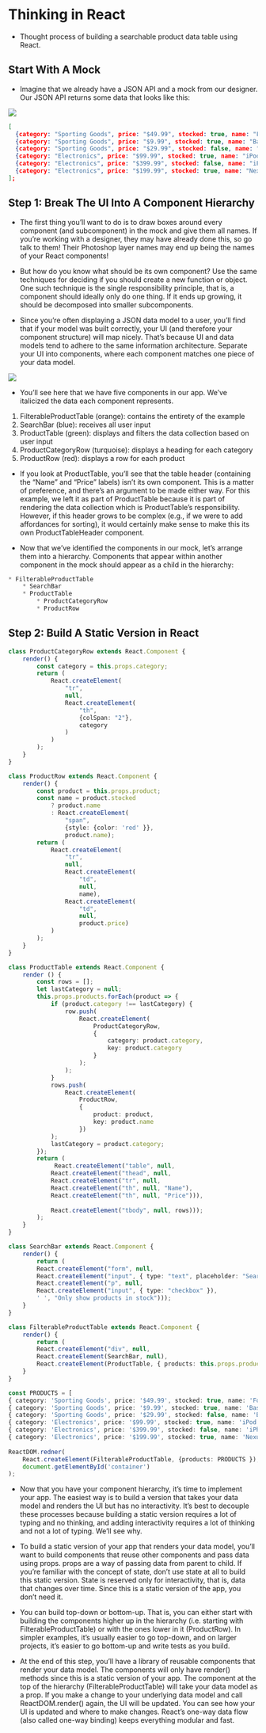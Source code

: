 # Thinking in React

* Thought process of building a searchable product data table using React.

## Start With A Mock

* Imagine that we already have a JSON API and a mock from our designer. Our JSON API returns some data that looks like this:

![](https://reactjs.org/static/1071fbcc9eed01fddc115b41e193ec11/d4770/thinking-in-react-mock.png)

```json
[
  {category: "Sporting Goods", price: "$49.99", stocked: true, name: "Football"},
  {category: "Sporting Goods", price: "$9.99", stocked: true, name: "Baseball"},
  {category: "Sporting Goods", price: "$29.99", stocked: false, name: "Basketball"},
  {category: "Electronics", price: "$99.99", stocked: true, name: "iPod Touch"},
  {category: "Electronics", price: "$399.99", stocked: false, name: "iPhone 5"},
  {category: "Electronics", price: "$199.99", stocked: true, name: "Nexus 7"}
];
```

## Step 1: Break The UI Into A Component Hierarchy

* The first thing you’ll want to do is to draw boxes around every component (and subcomponent) in the mock and give them all names. If you’re working with a designer, they may have already done this, so go talk to them! Their Photoshop layer names may end up being the names of your React components!

* But how do you know what should be its own component? Use the same techniques for deciding if you should create a new function or object. One such technique is the single responsibility principle, that is, a component should ideally only do one thing. If it ends up growing, it should be decomposed into smaller subcomponents.

* Since you’re often displaying a JSON data model to a user, you’ll find that if your model was built correctly, your UI (and therefore your component structure) will map nicely. That’s because UI and data models tend to adhere to the same information architecture. Separate your UI into components, where each component matches one piece of your data model.

![](https://reactjs.org/static/eb8bda25806a89ebdc838813bdfa3601/6b2ea/thinking-in-react-components.png)


* You’ll see here that we have five components in our app. We’ve italicized the data each component represents.

1. FilterableProductTable (orange): contains the entirety of the example
1. SearchBar (blue): receives all user input
1. ProductTable (green): displays and filters the data collection based on user input
1. ProductCategoryRow (turquoise): displays a heading for each category
1. ProductRow (red): displays a row for each product

* If you look at ProductTable, you’ll see that the table header (containing the “Name” and “Price” labels) isn’t its own component. This is a matter of preference, and there’s an argument to be made either way. For this example, we left it as part of ProductTable because it is part of rendering the data collection which is ProductTable’s responsibility. However, if this header grows to be complex (e.g., if we were to add affordances for sorting), it would certainly make sense to make this its own ProductTableHeader component.

* Now that we’ve identified the components in our mock, let’s arrange them into a hierarchy. Components that appear within another component in the mock should appear as a child in the hierarchy:

```ts
* FilterableProductTable
    * SearchBar
    * ProductTable
        * ProductCategoryRow
        * ProductRow
```

## Step 2: Build A Static Version in React

```ts
class ProductCategoryRow extends React.Component {
    render() {
        const category = this.props.category;
        return (
            React.createElement(
                "tr", 
                null,
                React.createElement(
                    "th",
                    {colSpan: "2"},
                    category
                )
            )
        );
    }
}

class ProductRow extends React.Component {
    render() {
        const product = this.props.product;
        const name = product.stocked
            ? product.name
            : React.createElement(
                "span",
                {style: {color: 'red' }},
                product.name);
        return (
            React.createElement(
                "tr", 
                null,
                React.createElement(
                    "td",
                    null, 
                    name),
                React.createElement(
                    "td",
                    null,
                    product.price)
            )
        );
    }
}

class ProductTable extends React.Component {
    render () {
        const rows = [];
        let lastCategory = null;
        this.props.products.forEach(product => {
            if (product.category !== lastCategory) {
                row.push(
                    React.createElement(
                        ProductCategoryRow,
                        {
                            category: product.category,
                            key: product.category
                        }
                    );
                );
            }
            rows.push(
                React.createElement(
                    ProductRow,
                    {
                        product: product,
                        key: product.name           
                    })
            );
            lastCategory = product.category;
        });
        return (
             React.createElement("table", null,
            React.createElement("thead", null,
            React.createElement("tr", null,
            React.createElement("th", null, "Name"),
            React.createElement("th", null, "Price"))),
    
            React.createElement("tbody", null, rows)));
        );
    }
}

class SearchBar extends React.Component {
    render() {
        return (
        React.createElement("form", null,
        React.createElement("input", { type: "text", placeholder: "Search..." }),
        React.createElement("p", null,
        React.createElement("input", { type: "checkbox" }),
        ' ', "Only show products in stock")));
    }
}

class FilterableProductTable extends React.Component {
    render() {
        return (
        React.createElement("div", null,
        React.createElement(SearchBar, null),
        React.createElement(ProductTable, { products: this.props.products })));
    }
}

const PRODUCTS = [
{ category: 'Sporting Goods', price: '$49.99', stocked: true, name: 'Football' },
{ category: 'Sporting Goods', price: '$9.99', stocked: true, name: 'Baseball' },
{ category: 'Sporting Goods', price: '$29.99', stocked: false, name: 'Basketball' },
{ category: 'Electronics', price: '$99.99', stocked: true, name: 'iPod Touch' },
{ category: 'Electronics', price: '$399.99', stocked: false, name: 'iPhone 5' },
{ category: 'Electronics', price: '$199.99', stocked: true, name: 'Nexus 7' }];
  
ReactDOM.redner(
    React.createElement(FilterableProductTable, {products: PRODUCTS }),
    document.getElementById('container')
);
```

* Now that you have your component hierarchy, it’s time to implement your app. The easiest way is to build a version that takes your data model and renders the UI but has no interactivity. It’s best to decouple these processes because building a static version requires a lot of typing and no thinking, and adding interactivity requires a lot of thinking and not a lot of typing. We’ll see why.

* To build a static version of your app that renders your data model, you’ll want to build components that reuse other components and pass data using props. props are a way of passing data from parent to child. If you’re familiar with the concept of state, don’t use state at all to build this static version. State is reserved only for interactivity, that is, data that changes over time. Since this is a static version of the app, you don’t need it.

* You can build top-down or bottom-up. That is, you can either start with building the components higher up in the hierarchy (i.e. starting with FilterableProductTable) or with the ones lower in it (ProductRow). In simpler examples, it’s usually easier to go top-down, and on larger projects, it’s easier to go bottom-up and write tests as you build.

* At the end of this step, you’ll have a library of reusable components that render your data model. The components will only have render() methods since this is a static version of your app. The component at the top of the hierarchy (FilterableProductTable) will take your data model as a prop. If you make a change to your underlying data model and call ReactDOM.render() again, the UI will be updated. You can see how your UI is updated and where to make changes. React’s one-way data flow (also called one-way binding) keeps everything modular and fast.


